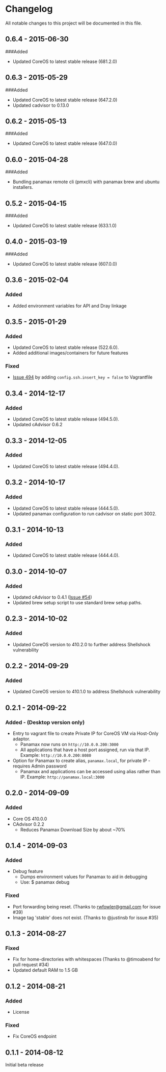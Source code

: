 # Changelog
All notable changes to this project will be documented in this file.

0.6.4 - 2015-06-30
-----------------
###Added
- Updated CoreOS to latest stable release (681.2.0)

0.6.3 - 2015-05-29
-----------------
###Added
- Updated CoreOS to latest stable release (647.2.0)
- Updated cadvisor to 0.13.0

0.6.2 - 2015-05-13
-----------------
###Added
- Updated CoreOS to latest stable release (647.0.0)

0.6.0 - 2015-04-28
-----------------
###Added
- Bundling panamax remote cli (pmxcli) with panamax brew  and  ubuntu installers. 

0.5.2 - 2015-04-15
-----------------
###Added
- Updated CoreOS to latest stable release (633.1.0)

0.4.0 - 2015-03-19
-----------------
###Added
- Updated CoreOS to latest stable release (607.0.0)

0.3.6 - 2015-02-04
-----------------
### Added
- Added environment variables for API and Dray linkage

0.3.5 - 2015-01-29
-----------------
### Added
- Updated CoreOS to latest stable release (522.6.0).
- Added additional images/containers for future features

### Fixed
- [Issue 494](https://github.com/CenturyLinkLabs/panamax-ui/issues/494) by adding `config.ssh.insert_key = false` to Vagrantfile

0.3.4 - 2014-12-17
-----------------
### Added
- Updated CoreOS to latest stable release (494.5.0).
- Updated cAdvisor 0.6.2

0.3.3 - 2014-12-05
-----------------
### Added
- Updated CoreOS to latest stable release (494.4.0).

0.3.2 - 2014-10-17
-----------------
### Added
- Updated CoreOS to latest stable release (444.5.0).
- Updated panamax configuration to run cadvisor on static port 3002.

0.3.1 - 2014-10-13
-----------------
### Added
- Updated CoreOS to latest stable release (444.4.0).

0.3.0 - 2014-10-07
-----------------
### Added
- Updated cAdvisor to 0.4.1 ([Issue #54](https://github.com/CenturyLinkLabs/panamax-coreos/issues/54)) 
- Updated brew setup script to use standard brew setup paths.

0.2.3 - 2014-10-02
-----------------
### Added
- Updated CoreOS version to 410.2.0 to further address Shellshock vulnerability

0.2.2 - 2014-09-29
-----------------
### Added 
- Updated CoreOS version to 410.1.0 to address Shellshock vulnerability 

0.2.1 - 2014-09-22
-----------------
### Added - (Desktop version only)
- Entry to vagrant file to create Private IP for CoreOS VM via Host-Only adaptor.
  - Panamax now runs on `http://10.0.0.200:3000`
  - All applications that have a host port assigned, run via that IP. Example: `http://10.0.0.200:8080`
- Option for Panamax to create alias, `panamax.local`, for private IP - requires Admin password
  - Panamax and applications can be accessed using alias rather than IP. Example: `http://panamax.local:3000`

0.2.0 - 2014-09-09
-----------------
### Added
- Core OS 410.0.0
- CAdvisor 0.2.2
  - Reduces Panamax Download Size by about ~70%


0.1.4 - 2014-09-03
-----------------
### Added
- Debug feature
  - Dumps environment values for Panamax to aid in debugging
  - Use: $ panamax debug

### Fixed
- Port forwarding being reset. (Thanks to rwfowler@gmail.com for issue #39)
- Image tag 'stable' does not exist. (Thanks to @justinsb for issue #35)

0.1.3 - 2014-08-27 
-----------------

### Fixed
- Fix for home-directories with whitespaces (Thanks to @timoabend for pull request #34)
- Updated default RAM to 1.5 GB

0.1.2 - 2014-08-21
------------------

### Added
- License

### Fixed
- Fix CoreOS endpoint

0.1.1 - 2014-08-12
------------------

Initial beta release


